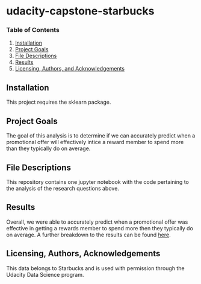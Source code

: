 # udacity-capstone-starbucks

### Table of Contents

1. [Installation](#installation)
2. [Project Goals](#goals)
3. [File Descriptions](#files)
4. [Results](#results)
5. [Licensing, Authors, and Acknowledgements](#licensing)

## Installation <a name="installation"></a>

This project requires the sklearn package.

## Project Goals<a name="goals"></a>

The goal of this analysis is to determine if we can accurately predict when a promotional offer will effectively intice a reward member to spend more than they typically do on average.

## File Descriptions <a name="files"></a>

This repository contains one jupyter notebook with the code pertaining to the analysis of the research questions above.

## Results<a name="results"></a>

Overall, we were able to accurately predict when a promotional offer was effective in getting a rewards member to spend more then they typically do on average. A further breakdown to the results can be found [here](https://jdritenour.github.io/udacity-capstone-starbucks/).

## Licensing, Authors, Acknowledgements<a name="licensing"></a>

This data belongs to Starbucks and is used with permission through the Udacity Data Science program.
